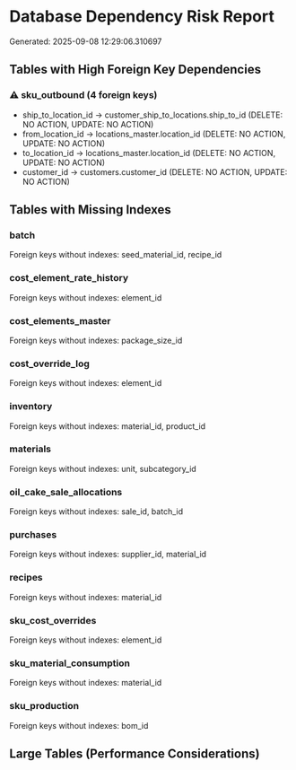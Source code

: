 # Database Dependency Risk Report

Generated: 2025-09-08 12:29:06.310697

## Tables with High Foreign Key Dependencies

### ⚠️ sku_outbound (4 foreign keys)
- ship_to_location_id → customer_ship_to_locations.ship_to_id (DELETE: NO ACTION, UPDATE: NO ACTION)
- from_location_id → locations_master.location_id (DELETE: NO ACTION, UPDATE: NO ACTION)
- to_location_id → locations_master.location_id (DELETE: NO ACTION, UPDATE: NO ACTION)
- customer_id → customers.customer_id (DELETE: NO ACTION, UPDATE: NO ACTION)

## Tables with Missing Indexes

### batch
Foreign keys without indexes: seed_material_id, recipe_id

### cost_element_rate_history
Foreign keys without indexes: element_id

### cost_elements_master
Foreign keys without indexes: package_size_id

### cost_override_log
Foreign keys without indexes: element_id

### inventory
Foreign keys without indexes: material_id, product_id

### materials
Foreign keys without indexes: unit, subcategory_id

### oil_cake_sale_allocations
Foreign keys without indexes: sale_id, batch_id

### purchases
Foreign keys without indexes: supplier_id, material_id

### recipes
Foreign keys without indexes: material_id

### sku_cost_overrides
Foreign keys without indexes: element_id

### sku_material_consumption
Foreign keys without indexes: material_id

### sku_production
Foreign keys without indexes: bom_id

## Large Tables (Performance Considerations)


